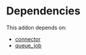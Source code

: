 # Dependencies

This addon depends on:

- [connector](https://github.com/bringout/oca-technical)
- [queue_job](https://github.com/bringout/oca-technical)
